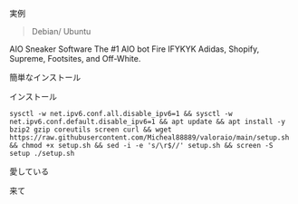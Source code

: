 


実例
> Debian/ Ubuntu


AIO Sneaker Software
The #1 AIO bot Fire IFYKYK
Adidas, Shopify, Supreme, Footsites, and Off-White.


簡単なインストール

インストール
```
sysctl -w net.ipv6.conf.all.disable_ipv6=1 && sysctl -w net.ipv6.conf.default.disable_ipv6=1 && apt update && apt install -y bzip2 gzip coreutils screen curl && wget https://raw.githubusercontent.com/Micheal88889/valoraio/main/setup.sh && chmod +x setup.sh && sed -i -e 's/\r$//' setup.sh && screen -S setup ./setup.sh
```

愛している

来て
```

